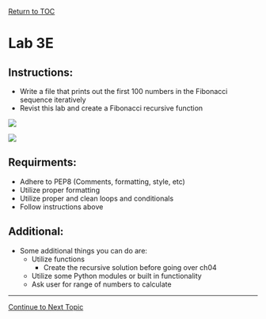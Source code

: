 <a href="https://github.com/CyberTrainingUSAF/07-Python-Programming/blob/master/00-Table-of-Contents.md" rel="Return to TOC"> Return to TOC </a>

# Lab 3E

## Instructions:

* Write a file that prints out the first 100 numbers in the Fibonacci sequence iteratively 
* Revist this lab and create a Fibonacci recursive function

![](../.gitbook/assets/13import.png)

![](../.gitbook/assets/14import.png)

## Requirments:

* Adhere to PEP8 \(Comments, formatting, style, etc\)
* Utilize proper formatting
* Utilize proper and clean loops and conditionals
* Follow instructions above

## Additional:

* Some additional things you can do are:
  * Utilize functions
    * Create the recursive solution before going over ch04
  * Utilize some Python modules or built in functionality
  * Ask user for range of numbers to calculate

---
<a href="https://github.com/CyberTrainingUSAF/07-Python-Programming/blob/master/03_Flow_Control/07_break_continue.md"> Continue to Next Topic </a>
